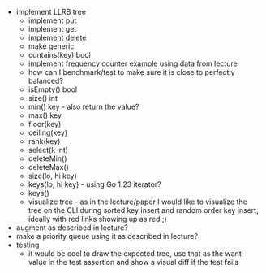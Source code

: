 * implement LLRB tree
  * implement put
  * implement get
  * implement delete
  * make generic
  * contains(key) bool
  * implement frequency counter example using data from lecture
  * how can I benchmark/test to make sure it is close to perfectly balanced?
  * isEmpty() bool
  * size() int
  * min() key - also return the value?
  * max() key
  * floor(key)
  * ceiling(key)
  * rank(key)
  * select(k int)
  * deleteMin()
  * deleteMax()
  * size(lo, hi key)
  * keys(lo, hi key) - using Go 1.23 iterator?
  * keys()
  * visualize tree - as in the lecture/paper I would like to visualize the tree on the CLI during
  sorted key insert and random order key insert; ideally with red links showing up as red ;)
* augment as described in lecture?
* make a priority queue using it as described in lecture?
* testing
  * it would be cool to draw the expected tree, use that as the want value in the test assertion and
    show a visual diff if the test fails
